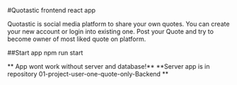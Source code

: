 #Quotastic frontend react app

Quotastic is social media platform to share your own quotes. You can create your new account or login into existing one. Post your Quote and try to become owner of most liked quote on platform.

##Start app
npm run start

** App wont work without server and database!**
**Server app is in repository 01-project-user-one-quote-only-Backend **
